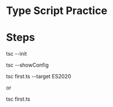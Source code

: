 # Type Script Practice

# Steps

tsc --init

tsc --showConfig

tsc first.ts --target ES2020

or

tsc first.ts

